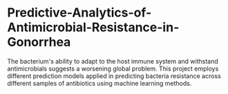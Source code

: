 # Predictive-Analytics-of-Antimicrobial-Resistance-in-Gonorrhea
The bacterium's ability to adapt to the host immune system and withstand antimicrobials suggests a worsening global problem. This project employs different prediction models applied in predicting bacteria resistance across different samples of antibiotics using machine learning methods.
